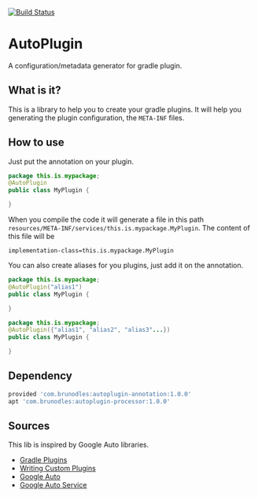 [![Build Status](https://travis-ci.org/brunodles/auto-plugin.svg?branch=release)](https://travis-ci.org/brunodles/auto-plugin)
# AutoPlugin
A configuration/metadata generator for gradle plugin.

## What is it?

This is a library to help you to create your gradle plugins.
It will help you generating the plugin configuration, the `META-INF` files.

## How to use

Just put the annotation on your plugin.

```java
package this.is.mypackage;
@AutoPlugin
public class MyPlugin {

}
```

When you compile the code it will generate a file in this path `resources/META-INF/services/this.is.mypackage.MyPlugin`.
The content of this file will be
```properties
implementation-class=this.is.mypackage.MyPlugin
```

You can also create aliases for you plugins, just add it on the annotation.
```java
package this.is.mypackage;
@AutoPlugin("alias1")
public class MyPlugin {

}
```
```java
package this.is.mypackage;
@AutoPlugin({"alias1", "alias2", "alias3"...})
public class MyPlugin {

}
```

## Dependency

```gradle
provided 'com.brunodles:autoplugin-annotation:1.0.0'
apt 'com.brunodles:autoplugin-processor:1.0.0'
```

## Sources

This lib is inspired by Google Auto libraries.

* [Gradle Plugins](https://docs.gradle.org/current/userguide/plugins.html)
* [Writing Custom Plugins](https://docs.gradle.org/current/userguide/custom_plugins.html)
* [Google Auto](https://github.com/google/auto)
* [Google Auto Service](https://github.com/google/auto/tree/master/service)